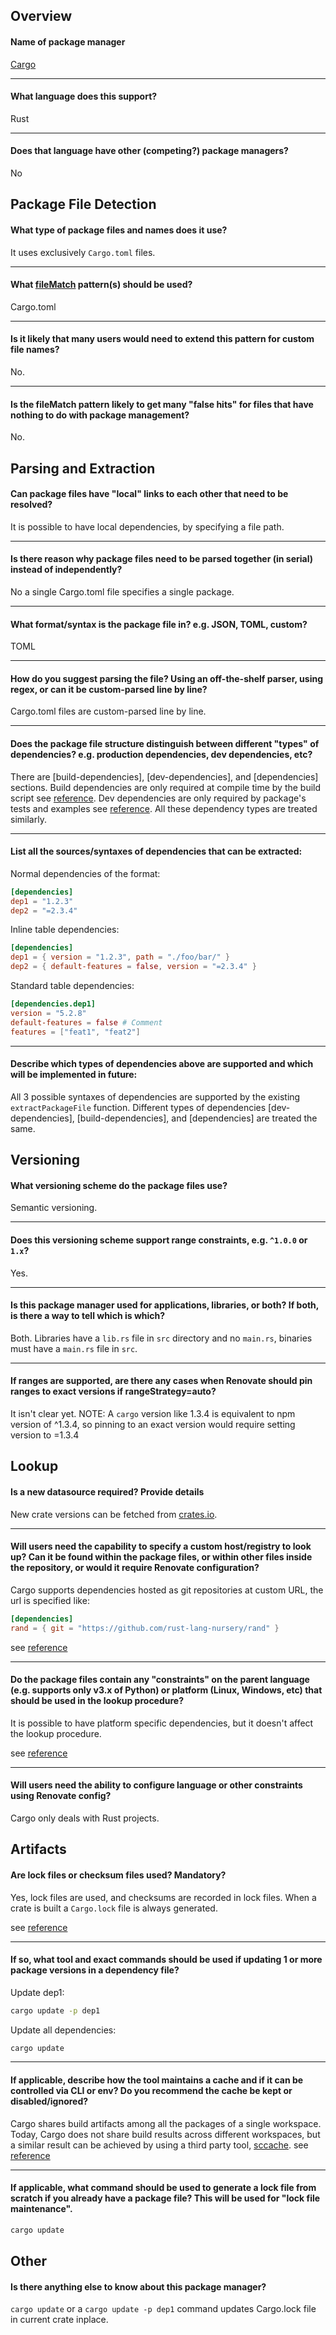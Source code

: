 ## Overview

#### Name of package manager

[Cargo](https://doc.rust-lang.org/cargo/index.html)

---

#### What language does this support?

Rust

---

#### Does that language have other (competing?) package managers?

No

## Package File Detection

#### What type of package files and names does it use?

It uses exclusively `Cargo.toml` files.

---

#### What [fileMatch](https://renovatebot.com/docs/configuration-options/#filematch) pattern(s) should be used?

Cargo.toml

---

#### Is it likely that many users would need to extend this pattern for custom file names?

No.

---

#### Is the fileMatch pattern likely to get many "false hits" for files that have nothing to do with package management?

No.

## Parsing and Extraction

#### Can package files have "local" links to each other that need to be resolved?

It is possible to have local dependencies, by specifying a file path.

---

#### Is there reason why package files need to be parsed together (in serial) instead of independently?

No a single Cargo.toml file specifies a single package.

---

#### What format/syntax is the package file in? e.g. JSON, TOML, custom?

TOML

---

#### How do you suggest parsing the file? Using an off-the-shelf parser, using regex, or can it be custom-parsed line by line?

Cargo.toml files are custom-parsed line by line.

---

#### Does the package file structure distinguish between different "types" of dependencies? e.g. production dependencies, dev dependencies, etc?

There are [build-dependencies], [dev-dependencies], and [dependencies] sections.
Build dependencies are only required at compile time by the
build script see [reference](https://doc.rust-lang.org/cargo/reference/build-scripts.html).
Dev dependencies are only required by package's tests and examples
see [reference](https://doc.rust-lang.org/cargo/reference/specifying-dependencies.html#development-dependencies).
All these dependency types are treated similarly.

---

#### List all the sources/syntaxes of dependencies that can be extracted:

Normal dependencies of the format:

```toml
[dependencies]
dep1 = "1.2.3"
dep2 = "=2.3.4"
```

Inline table dependencies:

```toml
[dependencies]
dep1 = { version = "1.2.3", path = "./foo/bar/" }
dep2 = { default-features = false, version = "=2.3.4" }
```

Standard table dependencies:

```toml
[dependencies.dep1]
version = "5.2.8"
default-features = false # Comment
features = ["feat1", "feat2"]
```

---

#### Describe which types of dependencies above are supported and which will be implemented in future:

All 3 possible syntaxes of dependencies are supported by the existing `extractPackageFile` function.
Different types of dependencies [dev-dependencies], [build-dependencies], and [dependencies] are treated the same.

## Versioning

#### What versioning scheme do the package files use?

Semantic versioning.

---

#### Does this versioning scheme support range constraints, e.g. `^1.0.0` or `1.x`?

Yes.

---

#### Is this package manager used for applications, libraries, or both? If both, is there a way to tell which is which?

Both. Libraries have a `lib.rs` file in `src` directory and no `main.rs`, binaries must have a `main.rs` file in `src`.

---

#### If ranges are supported, are there any cases when Renovate should pin ranges to exact versions if rangeStrategy=auto?

It isn't clear yet.
NOTE: A `cargo` version like 1.3.4 is equivalent to npm version of ^1.3.4, so pinning to an exact version would require
setting version to =1.3.4

## Lookup

#### Is a new datasource required? Provide details

New crate versions can be fetched from [crates.io](crates.io).

---

#### Will users need the capability to specify a custom host/registry to look up? Can it be found within the package files, or within other files inside the repository, or would it require Renovate configuration?

Cargo supports dependencies hosted as git repositories at custom URL, the url is specified like:

```toml
[dependencies]
rand = { git = "https://github.com/rust-lang-nursery/rand" }
```

see [reference](https://doc.rust-lang.org/cargo/reference/specifying-dependencies.html#specifying-dependencies-from-git-repositories)

---

#### Do the package files contain any "constraints" on the parent language (e.g. supports only v3.x of Python) or platform (Linux, Windows, etc) that should be used in the lookup procedure?

It is possible to have platform specific dependencies, but it doesn't affect the lookup procedure.

see [reference](https://doc.rust-lang.org/cargo/reference/specifying-dependencies.html#platform-specific-dependencies)

---

#### Will users need the ability to configure language or other constraints using Renovate config?

Cargo only deals with Rust projects.

## Artifacts

#### Are lock files or checksum files used? Mandatory?

Yes, lock files are used, and checksums are recorded in lock files.
When a crate is built a `Cargo.lock` file is always generated.

see [reference](https://doc.rust-lang.org/cargo/guide/cargo-toml-vs-cargo-lock.html)

---

#### If so, what tool and exact commands should be used if updating 1 or more package versions in a dependency file?

Update dep1:

```sh
cargo update -p dep1
```

Update all dependencies:

```sh
cargo update
```

---

#### If applicable, describe how the tool maintains a cache and if it can be controlled via CLI or env? Do you recommend the cache be kept or disabled/ignored?

Cargo shares build artifacts among all the packages of a single workspace.
Today, Cargo does not share build results across different workspaces,
but a similar result can be achieved by using a third party tool, [sccache](https://github.com/mozilla/sccache).
see [reference](https://doc.rust-lang.org/cargo/guide/build-cache.html)

---

#### If applicable, what command should be used to generate a lock file from scratch if you already have a package file? This will be used for "lock file maintenance".

```sh
cargo update
```

## Other

#### Is there anything else to know about this package manager?

`cargo update` or a `cargo update -p dep1` command updates Cargo.lock file in current crate inplace.
